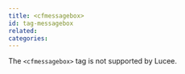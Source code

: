 ```yaml
---
title: <cfmessagebox>
id: tag-messagebox
related:
categories:
---
```


The `<cfmessagebox>` tag is not supported by Lucee.
